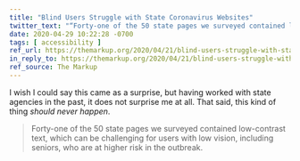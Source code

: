 ```yaml
---
title: "Blind Users Struggle with State Coronavirus Websites"
twitter_text: "“Forty-one of the 50 state pages we surveyed contained low-contrast text, which can be challenging for users with low vision, including seniors, who are at higher risk in the outbreak.”"
date: 2020-04-29 10:22:28 -0700
tags: [ accessibility ]
ref_url: https://themarkup.org/2020/04/21/blind-users-struggle-with-state-coronavirus-websites
in_reply_to: https://themarkup.org/2020/04/21/blind-users-struggle-with-state-coronavirus-websites
ref_source: The Markup
---
```


I wish I could say this came as a surprise, but having worked with state agencies in the past, it does not surprise me at all. That said, this kind of thing *should never happen*.

> Forty-one of the 50 state pages we surveyed contained low-contrast text, which can be challenging for users with low vision, including seniors, who are at higher risk in the outbreak. 